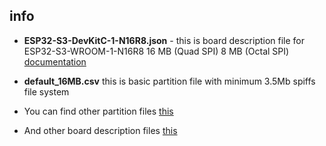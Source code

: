 ## info
* **ESP32-S3-DevKitC-1-N16R8.json** - this is board description file for ESP32-S3-WROOM-1-N16R8 16 MB (Quad SPI) 8 MB (Octal SPI) [documentation](https://www.espressif.com/sites/default/files/documentation/esp32-s3-wroom-1_wroom-1u_datasheet_en.pdf)
* **default_16MB.csv**  this is basic partition file with minimum 3.5Mb spiffs file system



* You can find other partition files [this](https://github.com/espressif/arduino-esp32/tree/master/tools/partitions)
* And other board description files [this](https://github.com/Jason2866/platform-espressif32/tree/Arduino/IDF5/boards)
